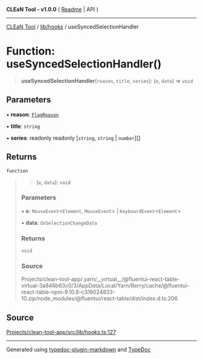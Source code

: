 **CLEaN Tool - v1.0.0** ( [Readme](../../../README.md) \| API )

***

[CLEaN Tool](../../../modules.md) / [lib/hooks](../README.md) / useSyncedSelectionHandler

# Function: useSyncedSelectionHandler()

> **useSyncedSelectionHandler**(`reason`, `title`, `series`): (`e`, `data`) => `void`

## Parameters

▪ **reason**: [`FlagReason`](../../fp/Flag/type-aliases/FlagReason.md)

▪ **title**: `string`

▪ **series**: readonly readonly [`string`, `string` \| `number`][]

## Returns

`function`

> > (`e`, `data`): `void`
>
> ### Parameters
>
> ▪ **e**: `MouseEvent`\<`Element`, `MouseEvent`\> \| `KeyboardEvent`\<`Element`\>
>
> ▪ **data**: `OnSelectionChangeData`
>
> ### Returns
>
> `void`
>
> ### Source
>
> Projects/clean-tool-app/.yarn/\_\_virtual\_\_/@fluentui-react-table-virtual-3a846b63c0/3/AppData/Local/Yarn/Berry/cache/@fluentui-react-table-npm-9.10.8-c318024833-10.zip/node\_modules/@fluentui/react-table/dist/index.d.ts:206
>

## Source

[Projects/clean-tool-app/src/lib/hooks.ts:127](https://github.com/yuckyh/clean-tool-app/)

***

Generated using [typedoc-plugin-markdown](https://www.npmjs.com/package/typedoc-plugin-markdown) and [TypeDoc](https://typedoc.org/)
